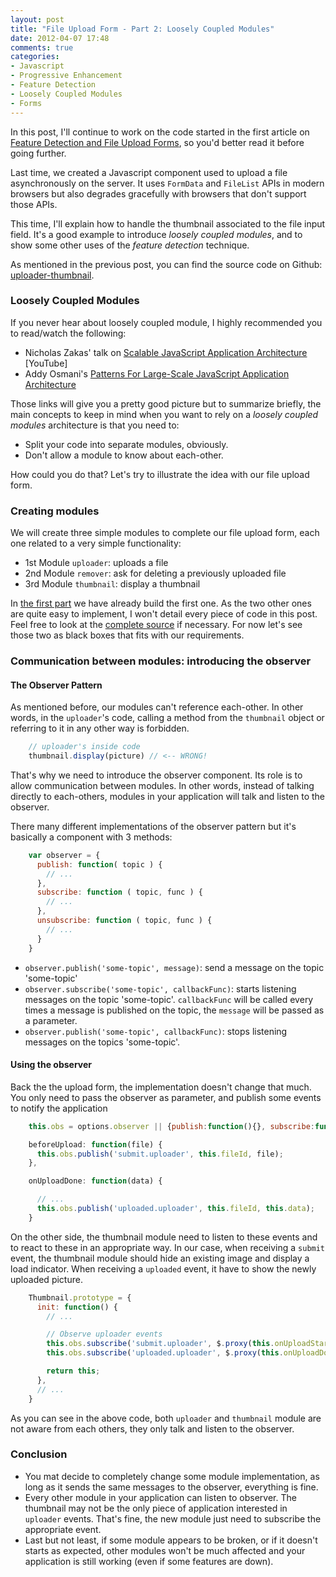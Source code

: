 ```yaml
---
layout: post
title: "File Upload Form - Part 2: Loosely Coupled Modules"
date: 2012-04-07 17:48
comments: true
categories: 
- Javascript
- Progressive Enhancement
- Feature Detection
- Loosely Coupled Modules
- Forms
---
```


In this post, I'll continue to work on the code started in the first article on [Feature Detection and File Upload Forms](/blog/2012/03/24/file-upload-form-part-1-feature-detection/), so you'd better read it before going further.

Last time, we created a Javascript component used to upload a file asynchronously on the server.
It uses `FormData` and `FileList` APIs in modern browsers but also degrades gracefully with browsers that don't support those APIs.

This time, I'll explain how to handle the thumbnail associated to the file input field.
It's a good example to introduce _loosely coupled modules_, and to show some other uses of the _feature detection_ technique.

As mentioned in the previous post, you can find the source code on Github: [uploader-thumbnail](https://github.com/dharFr/uploader-thumbnail/).

### Loosely Coupled Modules

If you never hear about loosely coupled module, I highly recommended you to read/watch the following:

- Nicholas Zakas' talk on [Scalable JavaScript Application Architecture](http://www.youtube.com/watch?v=vXjVFPosQHw) [YouTube]
- Addy Osmani's [Patterns For Large-Scale JavaScript Application Architecture](http://addyosmani.com/largescalejavascript/)

<!-- more -->

Those links will give you a pretty good picture but to summarize briefly, the main  concepts to keep in mind when you want to rely on a _loosely coupled modules_ architecture is that you need to: 

 - Split your code into separate modules, obviously.
 - Don't allow a module to know about each-other.

How could you do that? Let's try to illustrate the idea with our file upload form.

### Creating modules

We will create three simple modules to complete our file upload form, each one related to a very simple functionality:

 - 1st Module `uploader`: uploads a file
 - 2nd Module `remover`: ask for deleting a previously uploaded file
 - 3rd Module `thumbnail`: display a thumbnail

In [the first part](/blog/2012/03/24/file-upload-form-part-1-feature-detection/) we have already build the first one. As the two other ones are quite easy to implement, I won't detail every piece of code in this post. Feel free to look at the [complete source](https://github.com/dharFr/uploader-thumbnail/) if necessary. For now let's see those two as black boxes that fits with our requirements.

### Communication between modules: introducing the observer


#### The Observer Pattern

As mentioned before, our modules can't reference each-other. In other words, in the `uploader`'s code, calling a method from the `thumbnail` object or referring to it in any other way is forbidden.

``` js
    // uploader's inside code
    thumbnail.display(picture) // <-- WRONG!
```
That's why we need to introduce the observer component. Its role is to allow communication between modules. In other words, instead of talking directly to each-others, modules in your application will talk and listen to the observer.

There many different implementations of the observer pattern but it's basically a component with 3 methods:
``` js
    var observer = {
      publish: function( topic ) { 
        // ...
      },
      subscribe: function ( topic, func ) {
        // ...
      },
      unsubscribe: function ( topic, func ) {
        // ...
      }
    }
```

 - `observer.publish('some-topic', message)`: send a message on the topic 'some-topic'
 - `observer.subscribe('some-topic', callbackFunc)`: starts listening messages on the topic 'some-topic'. `callbackFunc` will be called every times a message is published on the topic, the `message` will be passed as a parameter.
 - `observer.publish('some-topic', callbackFunc)`: stops listening messages on the topics 'some-topic'.

#### Using the observer

Back the the upload form, the implementation doesn't change that much. You only need to pass the observer as parameter, and publish some events to notify the application 

``` javascript adding the observer https://github.com/dharFr/uploader-thumbnail/blob/step-by-step-demo/public/js/step3/upload.js#L13 Source
    this.obs = options.observer || {publish:function(){}, subscribe:function(){}};
```

``` javascript notifying the observer https://github.com/dharFr/uploader-thumbnail/blob/step-by-step-demo/public/js/step3/upload.js#L132-144 Source
    beforeUpload: function(file) {
      this.obs.publish('submit.uploader', this.fileId, file);
    },

    onUploadDone: function(data) {

      // ...
      this.obs.publish('uploaded.uploader', this.fileId, this.data);
    }
```

On the other side, the thumbnail module need to listen to these events and to react to these in an appropriate way. In our case, when receiving a `submit` event, the thumbnail module should hide an existing image and display a load indicator. When receiving a `uploaded` event, it have to show the newly uploaded picture.

``` javascript listening to the observer https://github.com/dharFr/uploader-thumbnail/blob/step-by-step-demo/public/js/step3/thumbnail.js#L19-31 Source
    Thumbnail.prototype = {
      init: function() {
        // ...

        // Observe uploader events
        this.obs.subscribe('submit.uploader', $.proxy(this.onUploadStart, this));
        this.obs.subscribe('uploaded.uploader', $.proxy(this.onUploadDone, this));

        return this;
      },
      // ...
    }
```
As you can see in the above code, both `uploader` and `thumbnail` module are not aware from each others, they only talk and listen to the observer. 

### Conclusion

 - You mat decide to completely change some module implementation, as long as it sends the same messages to the observer, everything is fine.
 - Every other module in your application can listen to observer. The thumbnail may not be the only piece of application interested in `uploader` events. That's fine, the new module just need to subscribe the appropriate event.
 - Last but not least, if some module appears to be broken, or if it doesn't starts as expected, other modules won't be much affected and your application is still working (even if some features are down).


